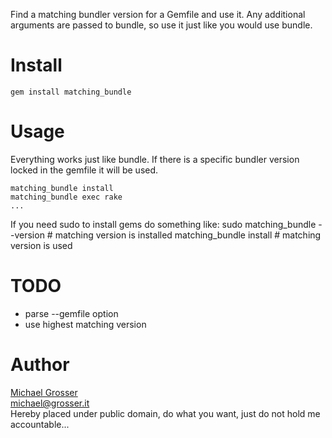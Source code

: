 Find a matching bundler version for a Gemfile and use it.
Any additional arguments are passed to bundle, so use it just like you would use bundle.

Install
=======
    gem install matching_bundle

Usage
=====
Everything works just like bundle.
If there is a specific bundler version locked in the gemfile it will be used.

    matching_bundle install
    matching_bundle exec rake
    ...

If you need sudo to install gems do something like:
    sudo matching_bundle --version # matching version is installed
    matching_bundle install        # matching version is used

TODO
====
 - parse --gemfile option
 - use highest matching version

Author
======
[Michael Grosser](http://grosser.it)<br/>
michael@grosser.it<br/>
Hereby placed under public domain, do what you want, just do not hold me accountable...
